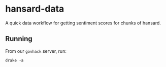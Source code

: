 # hansard-data

A quick data workflow for getting sentiment scores for chunks of hansard.

## Running

From our `govhack` server, run:

```
drake -a
```

